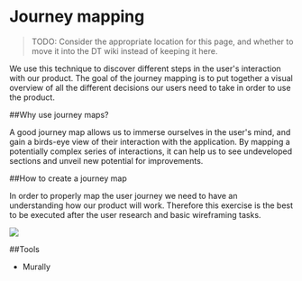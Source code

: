 # Journey mapping

> TODO: Consider the appropriate location for this page, and whether to move it into the DT wiki instead of keeping it here.

We use this technique to discover different steps in the user's interaction with our product. The goal of the journey mapping is to put together a visual overview of all the different decisions our users need to take in order to use the product.

##Why use journey maps?

A good journey map allows us to immerse ourselves in the user's mind, and gain a birds-eye view of their interaction with the application. By mapping a potentially complex series of interactions, it can help us to see undeveloped sections and unveil new potential for improvements.

##How to create a journey map

In order to properly map the user journey we need to have an understanding how our product will work. Therefore this exercise is the best to be executed after the user research and basic wireframing tasks.

![](https://cloud.githubusercontent.com/assets/2378022/7433804/5b9f6bce-f035-11e4-9fb8-441a5109c9fd.png)

##Tools

* Murally